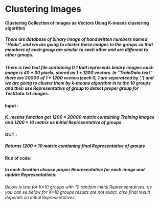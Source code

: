 # Clustering Images

#### Clustering Collection of Images as Vectors Using K-means clustering algorithm
##### There are database of binary image of handwritten numbers named "Hoda", and we are going to cluster these images to the groups so that members of each group are similar to each other and are different to other groups.
##### There is two text file containing 0,1 that represents binary images.each image is 40 * 30 pixels, stored as 1 * 1200 vectors. In "TrainData.text" there are 20000 of 1 * 1200 vectors(each 0, 1 are seperateed by ',') and we are going to cluster them by k-means algorithm in to the 10 groups and then use Representative of group to detect proper group for TestData.txt images.

#### Input :
##### K_means function get 1200 * 20000 matrix containing Training images and 1200 * 10 matrix as initial Representative of groups

#### OUT :
##### Returns 1200 * 10 matrix contianing final Representative of groups


  

#### Run of code:
##### In each iteration choose proper Reoresentative for each image and update Representatives:
###### Below is test for K=10 groups with 10 random initial Reprensentatives. as you can se below for K=10 groups results are not exact. also final result depends on initial Representatives.





